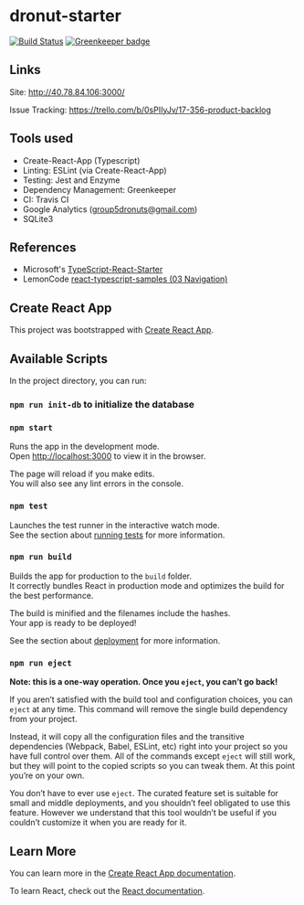 # dronut-starter

[![Build Status](https://travis-ci.com/CMU-17-356/dronuts-2019-group-5.svg?branch=master)](https://travis-ci.com/CMU-17-356/dronuts-2019-group-5)
[![Greenkeeper badge](https://badges.greenkeeper.io/CMU-17-356/dronuts-2019-group-5.svg)](https://greenkeeper.io/)

## Links
Site: http://40.78.84.106:3000/

Issue Tracking: https://trello.com/b/0sPIIyJv/17-356-product-backlog

## Tools used
- Create-React-App (Typescript)
- Linting: ESLint (via Create-React-App)
- Testing: Jest and Enzyme
- Dependency Management: Greenkeeper
- CI: Travis CI
- Google Analytics (group5dronuts@gmail.com)
- SQLite3

## References
- Microsoft's [TypeScript-React-Starter](https://github.com/Microsoft/TypeScript-React-Starter)
- LemonCode [react-typescript-samples (03 Navigation)](https://github.com/Lemoncode/react-typescript-samples/tree/master/03%20Navigation)

## Create React App

This project was bootstrapped with [Create React App](https://github.com/facebook/create-react-app).

## Available Scripts

In the project directory, you can run:

### `npm run init-db` to initialize the database

### `npm start`

Runs the app in the development mode.<br>
Open [http://localhost:3000](http://localhost:3000) to view it in the browser.

The page will reload if you make edits.<br>
You will also see any lint errors in the console.

### `npm test`

Launches the test runner in the interactive watch mode.<br>
See the section about [running tests](https://facebook.github.io/create-react-app/docs/running-tests) for more information.

### `npm run build`

Builds the app for production to the `build` folder.<br>
It correctly bundles React in production mode and optimizes the build for the best performance.

The build is minified and the filenames include the hashes.<br>
Your app is ready to be deployed!

See the section about [deployment](https://facebook.github.io/create-react-app/docs/deployment) for more information.

### `npm run eject`

**Note: this is a one-way operation. Once you `eject`, you can’t go back!**

If you aren’t satisfied with the build tool and configuration choices, you can `eject` at any time. This command will remove the single build dependency from your project.

Instead, it will copy all the configuration files and the transitive dependencies (Webpack, Babel, ESLint, etc) right into your project so you have full control over them. All of the commands except `eject` will still work, but they will point to the copied scripts so you can tweak them. At this point you’re on your own.

You don’t have to ever use `eject`. The curated feature set is suitable for small and middle deployments, and you shouldn’t feel obligated to use this feature. However we understand that this tool wouldn’t be useful if you couldn’t customize it when you are ready for it.

## Learn More

You can learn more in the [Create React App documentation](https://facebook.github.io/create-react-app/docs/getting-started).

To learn React, check out the [React documentation](https://reactjs.org/).
